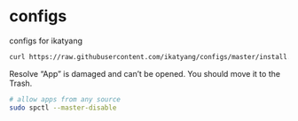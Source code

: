 # configs

configs for ikatyang

```sh
curl https://raw.githubusercontent.com/ikatyang/configs/master/install.sh | bash
```

Resolve “App” is damaged and can’t be opened. You should move it to the Trash.

```sh
# allow apps from any source
sudo spctl --master-disable
```

